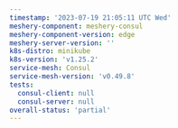 ```yaml
---
timestamp: '2023-07-19 21:05:11 UTC Wed'
meshery-component: meshery-consul
meshery-component-version: edge
meshery-server-version: ''
k8s-distro: minikube
k8s-version: 'v1.25.2'
service-mesh: Consul
service-mesh-version: 'v0.49.8'
tests:
  consul-client: null
  consul-server: null
overall-status: 'partial'
---
```

